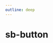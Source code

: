 ```yaml
---
outline: deep
---
```


<script setup>
import { SbButton } from '@shangou/spellbook';
</script>

<style>
@import '@shangou/spellbook/style.css'
</style>

# sb-button

<sb-button label="teste"></sb-button>